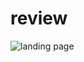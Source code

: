 # review
![landing page](https://user-images.githubusercontent.com/74331457/114157402-e3d19380-9923-11eb-809a-5adf128dae23.jpg)

